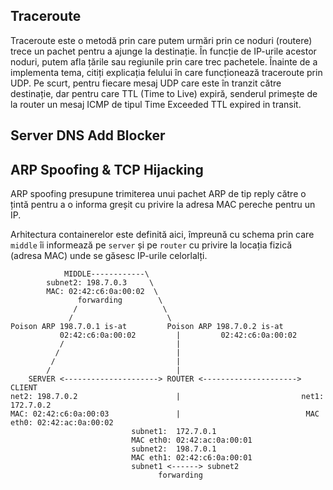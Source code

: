 ## Traceroute
  Traceroute este o metodă prin care putem urmări prin ce noduri (routere) trece un pachet pentru a ajunge la destinație. În funcție de IP-urile acestor noduri, putem afla țările sau regiunile prin care trec pachetele. Înainte de a implementa tema, citiți explicația felului în care funcționează traceroute prin UDP. Pe scurt, pentru fiecare mesaj UDP care este în tranzit către destinație, dar pentru care TTL (Time to Live) expiră, senderul primește de la router un mesaj ICMP de tipul Time Exceeded TTL expired in transit.

## Server DNS Add Blocker

## ARP Spoofing & TCP Hijacking
ARP spoofing presupune trimiterea unui pachet ARP de tip reply către o țintă pentru a o informa greșit cu privire la adresa MAC pereche pentru un IP.

Arhitectura containerelor este definită aici, împreună cu schema prin care `middle` îi informează pe `server` și pe `router` cu privire la locația fizică (adresa MAC) unde se găsesc IP-urile celorlalți. 


```
            MIDDLE------------\
        subnet2: 198.7.0.3     \
        MAC: 02:42:c6:0a:00:02  \
               forwarding        \ 
              /                   \
             /                     \
Poison ARP 198.7.0.1 is-at         Poison ARP 198.7.0.2 is-at 
           02:42:c6:0a:00:02         |         02:42:c6:0a:00:02
           /                         |
          /                          |
         /                           |
        /                            |
    SERVER <---------------------> ROUTER <---------------------> CLIENT
net2: 198.7.0.2                      |                           net1: 172.7.0.2
MAC: 02:42:c6:0a:00:03               |                            MAC eth0: 02:42:ac:0a:00:02
                           subnet1:  172.7.0.1
                           MAC eth0: 02:42:ac:0a:00:01
                           subnet2:  198.7.0.1
                           MAC eth1: 02:42:c6:0a:00:01
                           subnet1 <------> subnet2
                                 forwarding
```
